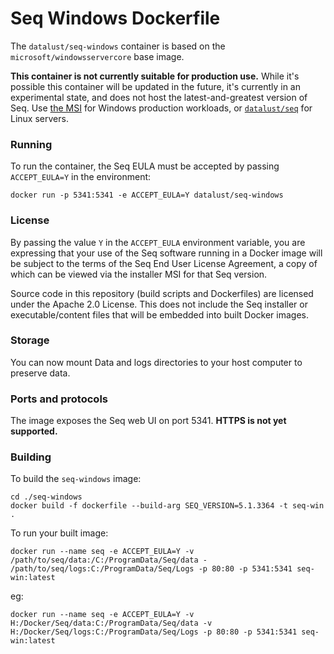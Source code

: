 # Seq Windows Dockerfile

The `datalust/seq-windows` container is based on the `microsoft/windowsservercore` base image.

**This container is not currently suitable for production use.** While it's possible this container will be updated in the future, it's currently in an experimental state, and does not host the latest-and-greatest version of Seq. Use [the MSI](https://getseq.net/download) for Windows production workloads, or [`datalust/seq`](https://hub.docker.com/r/datalust/seq) for Linux servers.

### Running

To run the container, the Seq EULA must be accepted by passing `ACCEPT_EULA=Y` in the environment:

```shell
docker run -p 5341:5341 -e ACCEPT_EULA=Y datalust/seq-windows
```

### License

By passing the value `Y` in the `ACCEPT_EULA` environment variable, you are expressing that your use of the
Seq software running in a Docker image will be subject to the terms of the Seq End User License Agreement,
a copy of which can be viewed via the installer MSI for that Seq version.

Source code in this repository (build scripts and Dockerfiles) are licensed under the Apache 2.0 License. This
does not include the Seq installer or executable/content files that will be embedded into built Docker images.

### Storage

You can now mount Data and logs directories to your host computer to preserve data.

### Ports and protocols

The image exposes the Seq web UI on port 5341. **HTTPS is not yet supported.**

### Building

To build the `seq-windows` image:

```shell
cd ./seq-windows
docker build -f dockerfile --build-arg SEQ_VERSION=5.1.3364 -t seq-win . 
```

To run your built image:

```shell
docker run --name seq -e ACCEPT_EULA=Y -v /path/to/seq/data:/C:/ProgramData/Seq/data - /path/to/seq/logs:C:/ProgramData/Seq/Logs -p 80:80 -p 5341:5341 seq-win:latest
  ```

eg:
  ```shell
docker run --name seq -e ACCEPT_EULA=Y -v H:/Docker/Seq/data:C:/ProgramData/Seq/data -v H:/Docker/Seq/logs:C:/ProgramData/Seq/Logs -p 80:80 -p 5341:5341 seq-win:latest
```